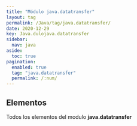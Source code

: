 ```yaml
---
title: "Módulo java.datatransfer"
layout: tag
permalink: /Java/tag/java.datatransfer/
date: 2020-12-29
key: Java.dulojava.datatransfer
sidebar: 
  nav: java
aside: 
  toc: true
pagination: 
  enabled: true
  tag: "java.datatransfer"
  permalink: /:num/
---
```


<h2>Elementos</h2>
Todos los elementos del modulo <strong>java.datatransfer</strong>
